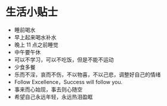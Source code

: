 # 生活小贴士

* 睡前喝水
* 早上起来喝水补水
* 晚上 11 点之前睡觉
* 中午要午休
* 可以不学习，可以不吃饭，但是不能不运动
* 少食多餐
* 乐而不淫，哀而不伤，不以物喜，不以己悲，调整好自己的情绪
* Follow Excellence，Success will follow you.
* 事来而心始现，事去则心随空
* 希望自己永远年轻，永远热泪盈眶

